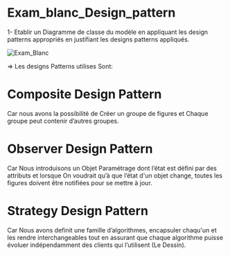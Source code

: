 # Exam_blanc_Design_pattern

1- Etablir un Diagramme de classe du modèle en appliquant les design patterns appropriés en
justifiant les designs patterns appliqués.

![Exam_Blanc](https://user-images.githubusercontent.com/63864463/198833744-723699c5-50ff-4273-bf7a-b389c7f9390f.png)

=> Les designs Patterns utilises Sont: 

# Composite Design Pattern

Car nous avons la possibilité de Créer un groupe de figures et Chaque groupe peut contenir d’autres
groupes.

# Observer Design Pattern

Car Nous introduisons un Objet Paramétrage dont l’état est défini par des attributs et lorsque On voudrait qu’à
que l’état d'un objet change, toutes les figures doivent être notifiées pour se mettre à jour.

# Strategy Design Pattern

Car Nous avons definit une famille d’algorithmes, encapsuler chaqu'un et les rendre interchangeables tout en
assurant que chaque algorithme puisse évoluer indépendamment des clients qui l’utilisent (Le Dessin).



